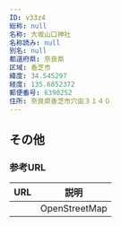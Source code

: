 ```yaml
---
ID: v33z4
総称: null
名称: 大坂山口神社
名称読み: null
別名: null
都道府県: 奈良県
区域: 香芝市
緯度: 34.545297
経度: 135.6852372
郵便番号: 6390252
住所: 奈良県香芝市穴虫３１４０
---
```


## その他

### 参考URL

| URL | 説明          |
| --- | ------------- |
|     | OpenStreetMap |
